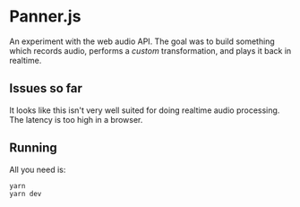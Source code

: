 # Panner.js
An experiment with the web audio API. The goal was to build something which
records audio, performs a _custom_ transformation, and plays it back in
realtime.

## Issues so far
It looks like this isn't very well suited for doing realtime audio processing.
The latency is too high in a browser.

## Running
All you need is:
```bash
yarn
yarn dev
```
